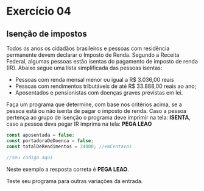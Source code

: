 # Exercício 04

## Isenção de impostos

Todos os  anos os cidadãos brasileiros e pessoas com residência permanente devem declarar o Imposto de Renda. Segundo a Receita Federal, algumas pessoas estão isentas do pagamento de imposto de renda (IR). Abaixo segue uma lista simplificada das pessoas isentas:

- Pessoas com renda mensal menor ou igual a R$ 3.036,00 reais
- Pessoas com rendimentos tributáveis de até R$ 33.888,00 reais ao ano;
- Aposentados e pensionistas com doenças graves previstas em lei.

Faça um programa que determine, com base nos critérios acima, se a pessoa está ou não isenta de pagar o imposto de renda. Caso a pessoa pertença ao grupo de isenção o programa deve imprimir na tela: **ISENTA**, caso a pessoa deva pegar IR imprima na tela: **PEGA LEAO**

```javascript
const aposentada = false;
const portadoraDeDoenca = false;
const totalDeRendimentos = 34000; //emCentavos

//seu código aqui
```

Neste exemplo a resposta correta é  **PEGA LEAO**.

Teste seu programa para outras variações da entrada.
